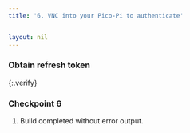 ```yaml
---
title: '6. VNC into your Pico-Pi to authenticate'


layout: nil
---
```



### Obtain refresh token


{:.verify}
### Checkpoint 6

1. Build completed without error output.
